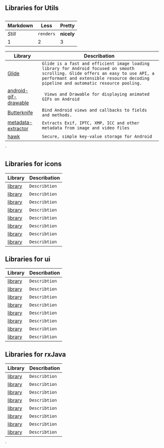 ## Libraries for Utils
##

Markdown | Less | Pretty
--- | --- | ---
*Still* | `renders` | **nicely**
1 | 2 | 3

Library | Describation
---     | ---
[Glide](https://github.com/bumptech/glide)   | `Glide is a fast and efficient image loading library for Android focused on smooth scrolling. Glide offers an easy to use API, a performant and extensible resource decoding pipeline and automatic resource pooling.`
[android-gif-drawable](https://github.com/koral--/android-gif-drawable)   |` Views and Drawable for displaying animated GIFs on Android`
[Butterknife](https://github.com/JakeWharton/butterknife)   |`Bind Android views and callbacks to fields and methods.`
[metadata-extractor](https://github.com/drewnoakes/metadata-extractor)        | `Extracts Exif, IPTC, XMP, ICC and other metadata from image and video files`
[hawk](https://github.com/orhanobut/hawk)        |`Secure, simple key-value storage for Android`
`
## Libraries for icons


Library | Describation
---     | ---
[library](link)   | `Describtion`
[library](link)   | `Describtion`
[library](link)   | `Describtion`
[library](link)   | `Describtion`
[library](link)   | `Describtion`
[library](link)   | `Describtion`
[library](link)   | `Describtion`
[library](link)   | `Describtion`

## Libraries for ui


Library | Describation
---     | ---
[library](link)   | `Describtion`
[library](link)   | `Describtion`
[library](link)   | `Describtion`
[library](link)   | `Describtion`
[library](link)   | `Describtion`
[library](link)   | `Describtion`
[library](link)   | `Describtion`
[library](link)   | `Describtion`

## Libraries for rxJava


Library | Describation
---     | ---
[library](link)   | `Describtion`
[library](link)   | `Describtion`
[library](link)   | `Describtion`
[library](link)   | `Describtion`
[library](link)   | `Describtion`
[library](link)   | `Describtion`
[library](link)   | `Describtion`
[library](link)   | `Describtion`


`

